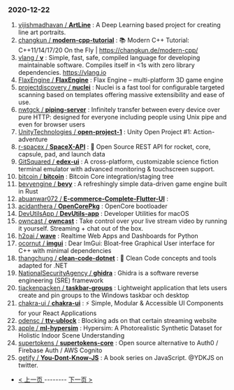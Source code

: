 ### 2020-12-22 
1. [
        vijishmadhavan /
**ArtLine**](https://github.com/vijishmadhavan/ArtLine) : A Deep Learning based project for creating line art portraits.
1. [
        changkun /
**modern-cpp-tutorial**](https://github.com/changkun/modern-cpp-tutorial) : 📚 Modern C++ Tutorial: C++11/14/17/20 On the Fly | https://changkun.de/modern-cpp/
1. [
        vlang /
**v**](https://github.com/vlang/v) : Simple, fast, safe, compiled language for developing maintainable software. Compiles itself in <1s with zero library dependencies. https://vlang.io
1. [
        FlaxEngine /
**FlaxEngine**](https://github.com/FlaxEngine/FlaxEngine) : Flax Engine – multi-platform 3D game engine
1. [
        projectdiscovery /
**nuclei**](https://github.com/projectdiscovery/nuclei) : Nuclei is a fast tool for configurable targeted scanning based on templates offering massive extensibility and ease of use.
1. [
        nwtgck /
**piping-server**](https://github.com/nwtgck/piping-server) : Infinitely transfer between every device over pure HTTP: designed for everyone including people using Unix pipe and even for browser users
1. [
        UnityTechnologies /
**open-project-1**](https://github.com/UnityTechnologies/open-project-1) : Unity Open Project #1: Action-adventure
1. [
        r-spacex /
**SpaceX-API**](https://github.com/r-spacex/SpaceX-API) : 🚀 Open Source REST API for rocket, core, capsule, pad, and launch data
1. [
        GitSquared /
**edex-ui**](https://github.com/GitSquared/edex-ui) : A cross-platform, customizable science fiction terminal emulator with advanced monitoring & touchscreen support.
1. [
        bitcoin /
**bitcoin**](https://github.com/bitcoin/bitcoin) : Bitcoin Core integration/staging tree
1. [
        bevyengine /
**bevy**](https://github.com/bevyengine/bevy) : A refreshingly simple data-driven game engine built in Rust
1. [
        abuanwar072 /
**E-commerce-Complete-Flutter-UI**](https://github.com/abuanwar072/E-commerce-Complete-Flutter-UI) : 
1. [
        acidanthera /
**OpenCorePkg**](https://github.com/acidanthera/OpenCorePkg) : OpenCore bootloader
1. [
        DevUtilsApp /
**DevUtils-app**](https://github.com/DevUtilsApp/DevUtils-app) : Developer Utilities for macOS
1. [
        owncast /
**owncast**](https://github.com/owncast/owncast) : Take control over your live stream video by running it yourself. Streaming + chat out of the box.
1. [
        h2oai /
**wave**](https://github.com/h2oai/wave) : Realtime Web Apps and Dashboards for Python
1. [
        ocornut /
**imgui**](https://github.com/ocornut/imgui) : Dear ImGui: Bloat-free Graphical User interface for C++ with minimal dependencies
1. [
        thangchung /
**clean-code-dotnet**](https://github.com/thangchung/clean-code-dotnet) : 🛁 Clean Code concepts and tools adapted for .NET
1. [
        NationalSecurityAgency /
**ghidra**](https://github.com/NationalSecurityAgency/ghidra) : Ghidra is a software reverse engineering (SRE) framework
1. [
        tjackenpacken /
**taskbar-groups**](https://github.com/tjackenpacken/taskbar-groups) : Lightweight application that lets users create and pin groups to the Windows taskbar och desktop
1. [
        chakra-ui /
**chakra-ui**](https://github.com/chakra-ui/chakra-ui) : ⚡️ Simple, Modular & Accessible UI Components for your React Applications
1. [
        odensc /
**ttv-ublock**](https://github.com/odensc/ttv-ublock) : Blocking ads on that certain streaming website
1. [
        apple /
**ml-hypersim**](https://github.com/apple/ml-hypersim) : Hypersim: A Photorealistic Synthetic Dataset for Holistic Indoor Scene Understanding
1. [
        supertokens /
**supertokens-core**](https://github.com/supertokens/supertokens-core) : Open source alternative to Auth0 / Firebase Auth / AWS Cognito
1. [
        getify /
**You-Dont-Know-JS**](https://github.com/getify/You-Dont-Know-JS) : A book series on JavaScript. @YDKJS on twitter. 

- [ < 上一页 ](https://github.com/able8/github-trending-daily-record/blob/master/2020-12-21.md) -------- [ 下一页 > ](https://github.com/able8/github-trending-daily-record/blob/master/2020-12-23.md)